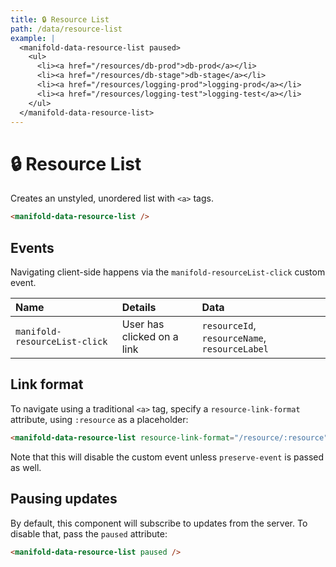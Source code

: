 ```yaml
---
title: 🔒 Resource List
path: /data/resource-list
example: |
  <manifold-data-resource-list paused>
    <ul>
      <li><a href="/resources/db-prod">db-prod</a></li>
      <li><a href="/resources/db-stage">db-stage</a></li>
      <li><a href="/resources/logging-prod">logging-prod</a></li>
      <li><a href="/resources/logging-test">logging-test</a></li>
    </ul>
  </manifold-data-resource-list>
---
```


# 🔒 Resource List

Creates an unstyled, unordered list with `<a>` tags.

```html
<manifold-data-resource-list />
```

## Events

Navigating client-side happens via the `manifold-resourceList-click` custom event.

| Name                          | Details                    | Data                                          |
| :---------------------------- | :------------------------- | :-------------------------------------------- |
| `manifold-resourceList-click` | User has clicked on a link | `resourceId`, `resourceName`, `resourceLabel` |

## Link format

To navigate using a traditional `<a>` tag, specify a `resource-link-format`
attribute, using `:resource` as a placeholder:

```html
<manifold-data-resource-list resource-link-format="/resource/:resource" />
```

Note that this will disable the custom event unless `preserve-event` is
passed as well.

## Pausing updates

By default, this component will subscribe to updates from the server. To
disable that, pass the `paused` attribute:

```html
<manifold-data-resource-list paused />
```
